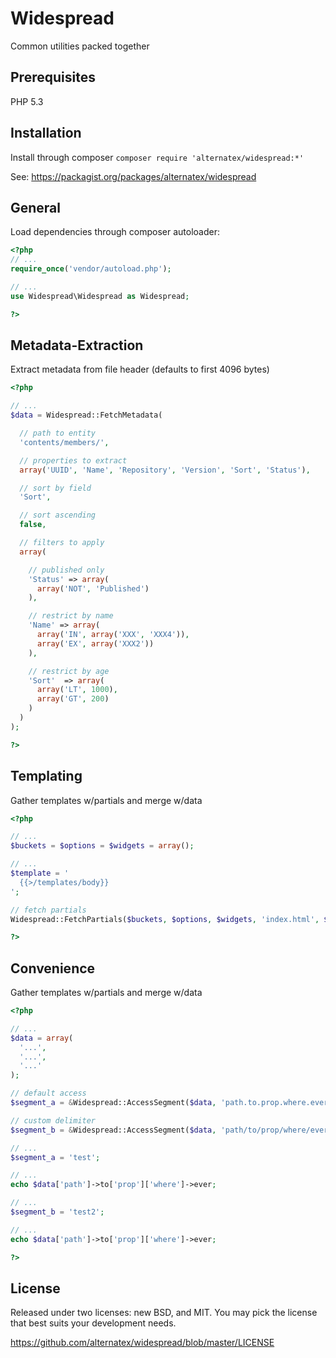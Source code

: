 Widespread
=============

Common utilities packed together

Prerequisites
-------------
PHP 5.3

Installation 
-------------

Install through composer `composer require 'alternatex/widespread:*'`

See: https://packagist.org/packages/alternatex/widespread

General
-------------------

Load dependencies through composer autoloader:

```php
<?php
// ...
require_once('vendor/autoload.php');

// ...
use Widespread\Widespread as Widespread;

?>
```

Metadata-Extraction
-------------------

Extract metadata from file header (defaults to first 4096 bytes)

```php
<?php 

// ...
$data = Widespread::FetchMetadata(

  // path to entity
  'contents/members/', 

  // properties to extract
  array('UUID', 'Name', 'Repository', 'Version', 'Sort', 'Status'),

  // sort by field
  'Sort', 

  // sort ascending
  false,

  // filters to apply
  array(

    // published only
    'Status' => array(
      array('NOT', 'Published')
    ),

    // restrict by name
    'Name' => array(
      array('IN', array('XXX', 'XXX4')),
      array('EX', array('XXX2'))
    ),  

    // restrict by age
    'Sort'  => array(
      array('LT', 1000), 
      array('GT', 200)
    )
  )
);

?>
```

Templating
-------------

Gather templates w/partials and merge w/data

```php
<?php 

// ...
$buckets = $options = $widgets = array();

// ...
$template = '
  {{>/templates/body}}
';

// fetch partials
Widespread::FetchPartials($buckets, $options, $widgets, 'index.html', $template);

?>
```

Convenience
-------------

Gather templates w/partials and merge w/data

```php
<?php 

// ...
$data = array(
  '...',
  '...',
  '...'
);

// default access
$segment_a = &Widespread::AccessSegment($data, 'path.to.prop.where.ever');

// custom delimiter
$segment_b = &Widespread::AccessSegment($data, 'path/to/prop/where/ever', null, null, null, '/');

// ...
$segment_a = 'test';

// ...
echo $data['path']->to['prop']['where']->ever;

// ...
$segment_b = 'test2';

// ...
echo $data['path']->to['prop']['where']->ever;

?>
```

License
-------------
Released under two licenses: new BSD, and MIT. You may pick the
license that best suits your development needs.

https://github.com/alternatex/widespread/blob/master/LICENSE
